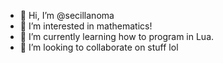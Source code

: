 - 👋 Hi, I’m @secillanoma
- 👀 I’m interested in mathematics!
- 🌱 I’m currently learning how to program in Lua.
- 💞️ I’m looking to collaborate on stuff lol

<!---
secillanoma/secillanoma is a ✨ special ✨ repository because its `README.md` (this file) appears on your GitHub profile.
You can click the Preview link to take a look at your changes.
--->
